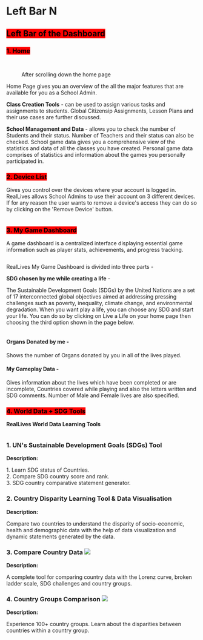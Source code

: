 # Left Bar N

## <mark style="background-color:red;">Left Bar of the Dashboard</mark>



### <mark style="background-color:red;">1. Home</mark>&#x20;

<figure><img src="../../.gitbook/assets/10.png" alt=""><figcaption></figcaption></figure>

<figure><img src="../../.gitbook/assets/Screenshot 2024-02-29 102011.png" alt=""><figcaption><p>After scrolling down the home page</p></figcaption></figure>

Home Page gives you an overview of the all the major features that are available for you as a School Admin.&#x20;

**Class Creation Tools** - can be used to assign various tasks and assignments to students. Global Citizensip Assignments, Lesson Plans and their use cases are further discussed.

**School Management and Data** - allows you to check the number of Students and their status. Number of Teachers and their status can also be checked. School game data gives you a comprehensive view of the statistics and data of all the classes you have created. Personal game data comprises of statistics and information about the games you personally participated in.



### <mark style="background-color:red;">2. Device List</mark>

Gives you control over the devices where your account is logged in. RealLives allows School Admins to use their account on 3 different devices. If for any reason the user wants to remove a device's access they can do so by clicking on the 'Remove Device' button.

<figure><img src="../../.gitbook/assets/Screenshot 2024-03-11 104059.png" alt=""><figcaption></figcaption></figure>





### <mark style="background-color:red;">3. My Game Dashboard</mark>

A game dashboard is a centralized interface displaying essential game information such as player stats, achievements, and progress tracking.&#x20;

<figure><img src="../../.gitbook/assets/Screenshot 2024-03-11 105442.png" alt=""><figcaption></figcaption></figure>

RealLives My Game Dashboard is divided into three parts -



**SDG chosen by me while creating a life** -

The Sustainable Development Goals (SDGs) by the United Nations are a set of 17 interconnected global objectives aimed at addressing pressing challenges such as poverty, inequality, climate change, and environmental degradation. When you want play a life, you can choose any SDG and start your life. You can do so by clicking on Live a Life on your home page then choosing the third option shown in the page below.

<figure><img src="../../.gitbook/assets/Screenshot 2024-03-11 105858.png" alt=""><figcaption></figcaption></figure>

#### Organs Donated by me -&#x20;

Shows the number of Organs donated by you in all of the lives played.&#x20;

#### My Gameplay Data -&#x20;

Gives information about the lives which have been completed or are incomplete, Countries covered while playing and also the letters written and SDG comments. Number of Male and Female lives are also specified.



### <mark style="background-color:red;">4. World Data + SDG Tools</mark>

**RealLives World Data Learning Tools**

<figure><img src="../../.gitbook/assets/Screenshot 2024-03-11 110827.png" alt=""><figcaption></figcaption></figure>

### 1. UN's Sustainable Development Goals (SDGs) Tool  <img src="../../.gitbook/assets/sdggoalstoolicon.svg" alt="" data-size="original">

**Description:**

1\. Learn SDG status of Countries.\
2\. Compare SDG country score and rank.\
3\. SDG country comparative statement generator.



### &#x20;2. Country Disparity Learning Tool & Data Visualisation  <img src="../../.gitbook/assets/image (1).png" alt="" data-size="original">

**Description:**

Compare two countries to understand the disparity of socio-economic, health and demographic data with the help of data visualization and dynamic statements generated by the data.



### 3. Compare Country Data ![](https://dev.reallivesworld.com/assets/images/tools/countrylearningtoolicon.svg)

**Description:**

A complete tool for comparing country data with the Lorenz curve, broken ladder scale, SDG challenges and country groups.





### 4. Country Groups Comparison ![](https://dev.reallivesworld.com/assets/images/tools/sdggoalstoolicon.svg)

**Description:**

Experience 100+ country groups. Learn about the disparities between countries within a country group.

